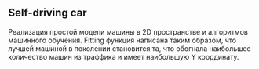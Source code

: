 ## Self-driving car
Реализация простой модели машины в 2D пространстве и алгоритмов машинного обучения.
Fitting функция написана таким образом, что лучшей машиной в поколении становится та, что обогнала наибольшее количество машин из траффика и имеет наибольшую Y координату.
